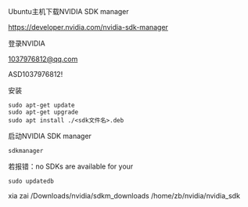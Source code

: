 
Ubuntu主机下载NVIDIA SDK manager

https://developer.nvidia.com/nvidia-sdk-manager

登录NVIDIA

1037976812@qq.com

ASD1037976812!

安装
```
sudo apt-get update
sudo apt-get upgrade
sudo apt install ./<sdk文件名>.deb
```



启动NVIDIA SDK manager
```
sdkmanager
```

若报错：no SDKs are available for your
```
sudo updatedb
```

xia zai
/Downloads/nvidia/sdkm_downloads
/home/zb/nvidia/nvidia_sdk
